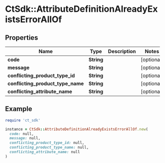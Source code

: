 # CtSdk::AttributeDefinitionAlreadyExistsErrorAllOf

## Properties

| Name | Type | Description | Notes |
| ---- | ---- | ----------- | ----- |
| **code** | **String** |  | [optional] |
| **message** | **String** |  | [optional] |
| **conflicting_product_type_id** | **String** |  | [optional] |
| **conflicting_product_type_name** | **String** |  | [optional] |
| **conflicting_attribute_name** | **String** |  | [optional] |

## Example

```ruby
require 'ct_sdk'

instance = CtSdk::AttributeDefinitionAlreadyExistsErrorAllOf.new(
  code: null,
  message: null,
  conflicting_product_type_id: null,
  conflicting_product_type_name: null,
  conflicting_attribute_name: null
)
```

